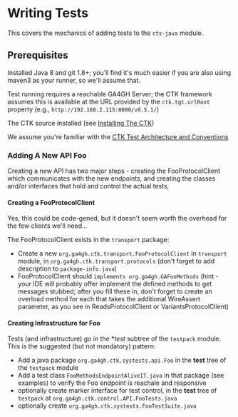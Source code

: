 # Writing Tests

This covers the mechanics of adding tests to the `cts-java` module.

## Prerequisites
Installed Java 8 and git 1.8+; you'll find it's much easier if you are also using maven3 as your runner, so we'll assume that.

Test running requires a reachable GA4GH Server; the CTK framework assumes this is available at the URL provided by the `ctk.tgt.urlRoot` property (e.g., `http://192.168.2.115:8000/v0.5.1/`)

The CTK source installed (see [Installing The CTK](InstallingTheCTK.md))

We assume you're familiar with the [CTK Test Architecture and Conventions](TestArchAndConventions.md)


### Adding A New API Foo
Creating a new API has two major steps - creating the FooProtocolClient which communicates with the new endpoints, and creating the classes and/or interfaces that hold and control the actual tests,

#### Creating a FooProtocolClient
Yes, this could be code-gened, but it doesn't seem worth the overhead for the few clients we'll need...

The FooProtocolClient exists in the `transport` package:

- Create a new `org.ga4gh.ctk.transport.FooProtocolClient` in `transport` module, in `org.ga4gh.ctk.transport.protocols` (don't forget to add description to `package-info.java`)
- FooProtocolClient should `implements org.ga4gh.GAFooMethods`
(hint - your IDE will probably offer implement the defined methods to get messages stubbed; after you fill
these in, don't forget to create an overload method for each that takes the additional WireAssert parameter,
as you see in ReadsProtocolClient or VariantsProtocolClient)

#### Creating Infrastructure for Foo

Tests (and infrastructure) go in the **test* subtree of the `testpack` module. This is the suggested (but not mandatory) pattern:

- Add a java package `org.ga4gh.ctk.systests.api.Foo` in the **test** tree of the `testpack` module
- Add a test class `FooMethodsEndpointAliveIT.java` in that package (see examples) to verify the Foo endpoint is reachale and responsive
- optionally create marker interface for test control, in the **test** tree of `testpack` at `org.ga4gh.ctk.control.API.FooTests.java`
- optionally create `org.ga4gh.ctk.systests.FooTestSuite.java`
